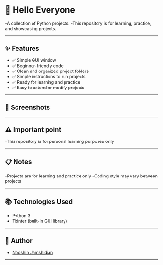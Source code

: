 # 🎨 Hello Everyone

-A collection of Python projects.
-This repository is for learning, practice, and showcasing projects.

---

## ✨ Features
- ✅ Simple GUI window  
- ✅ Beginner-friendly code
- ✅ Clean and organized project folders
- ✅ Simple instructions to run projects
- ✅ Ready for learning and practice
- ✅ Easy to extend or modify projects
---

## 📸 Screenshots
---

## ⚠️ Important point

-This repository is for personal learning purposes only

---

## 📋 Notes

-Projects are for learning and practice only
-Coding style may vary between projects

---

## 📚 Technologies Used

- Python 3
- Tkinter (built-in GUI library)

---
## 📝 Author

- [Nooshin Jamshidian](https://github.com/nooshidev)

---
